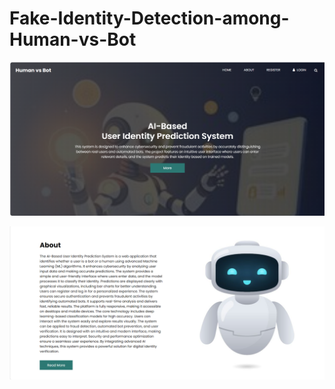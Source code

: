 # Fake-Identity-Detection-among-Human-vs-Bot
![image alt](https://github.com/santhiya176/Fake-Identity-Detection-among-Human-vs-Bot/blob/6238e1f02d4802d74b1fb4effeca09657078548c/project%20scr.png)

![image alt](https://github.com/santhiya176/Fake-Identity-Detection-among-Human-vs-Bot/blob/7843e06b5779e2777254f34b3fab6bc9a9948966/scr%202.png)
